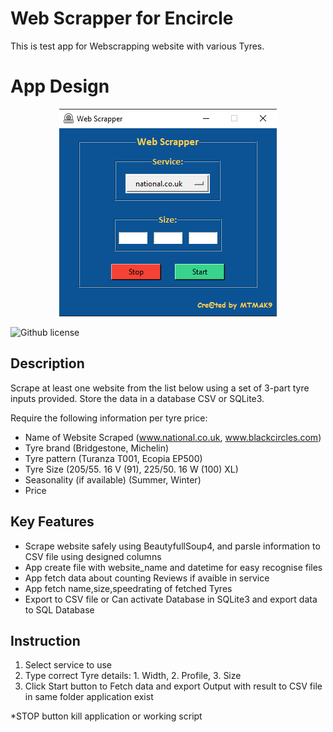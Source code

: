 # Web Scrapper for Encircle
This is test app for Webscrapping website with various Tyres.

# App Design
<p align="center">
  <img src="https://github.com/mtmak9/Encircle-Python-Test/blob/Projects/App_design.png" alt="Banner"/>
</p>

![Github license](https://img.shields.io/github/license/mtmak9/Encircle-Python-Test)

## Description
Scrape at least one website from the list below using a set
of 3-part tyre inputs provided. Store the data in a database CSV or SQLite3.

Require the following information per tyre price:
- Name of Website Scraped (www.national.co.uk, www.blackcircles.com)
- Tyre brand (Bridgestone, Michelin)
- Tyre pattern (Turanza T001, Ecopia EP500)
- Tyre Size (205/55. 16 V (91), 225/50. 16 W (100) XL)
- Seasonality (if available) (Summer, Winter)
- Price

## Key Features
- Scrape website safely using BeautyfullSoup4, and parsle information to CSV file using designed columns
- App create file with website_name and datetime for easy recognise files
- App fetch data about counting Reviews if avaible in service
- App fetch name,size,speedrating of fetched Tyres
- Export to CSV file or Can activate Database in SQLite3 and export data to SQL Database

## Instruction
1. Select service to use
2. Type correct Tyre details: 1. Width, 2. Profile, 3. Size
3. Click Start button to Fetch data and export Output with result to CSV file in same folder application exist

*STOP button kill application or working script


